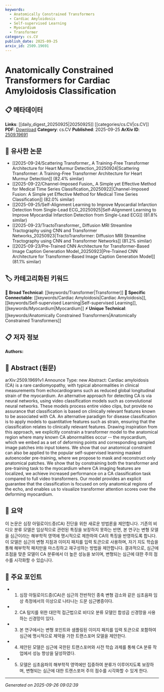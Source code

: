 ```yaml
---
keywords:
  - Anatomically Constrained Transformers
  - Cardiac Amyloidosis
  - Self-supervised Learning
  - Myocardium
  - Transformer
category: cs.CV
publish_date: 2025-09-25
arxiv_id: 2509.19691
---
```


<!-- KEYWORD_LINKING_METADATA:
{
  "processed_timestamp": "2025-09-26T09:02:39.545920",
  "vocabulary_version": "1.0",
  "selected_keywords": [
    "Anatomically Constrained Transformers",
    "Cardiac Amyloidosis",
    "Self-supervised Learning",
    "Myocardium",
    "Transformer"
  ],
  "rejected_keywords": [],
  "similarity_scores": {
    "Anatomically Constrained Transformers": 0.78,
    "Cardiac Amyloidosis": 0.82,
    "Self-supervised Learning": 0.8,
    "Myocardium": 0.79,
    "Transformer": 0.7
  },
  "extraction_method": "AI_prompt_based",
  "budget_applied": true,
  "candidates_json": {
    "candidates": [
      {
        "surface": "Anatomically Constrained Transformers",
        "canonical": "Anatomically Constrained Transformers",
        "aliases": [
          "Anatomical Transformers",
          "Constrained Transformers"
        ],
        "category": "unique_technical",
        "rationale": "This concept introduces a novel approach to transformer models by incorporating anatomical constraints, which is specific to the domain of cardiac amyloidosis classification.",
        "novelty_score": 0.85,
        "connectivity_score": 0.65,
        "specificity_score": 0.88,
        "link_intent_score": 0.78
      },
      {
        "surface": "Cardiac Amyloidosis",
        "canonical": "Cardiac Amyloidosis",
        "aliases": [
          "CA",
          "Heart Amyloidosis"
        ],
        "category": "specific_connectable",
        "rationale": "Cardiac Amyloidosis is the primary medical condition being studied, making it a critical link for medical and machine learning research intersections.",
        "novelty_score": 0.45,
        "connectivity_score": 0.92,
        "specificity_score": 0.91,
        "link_intent_score": 0.82
      },
      {
        "surface": "Self-supervised Learning",
        "canonical": "Self-supervised Learning",
        "aliases": [
          "SSL"
        ],
        "category": "specific_connectable",
        "rationale": "The paper discusses applying self-supervised learning techniques, which are increasingly relevant in machine learning research.",
        "novelty_score": 0.5,
        "connectivity_score": 0.89,
        "specificity_score": 0.75,
        "link_intent_score": 0.8
      },
      {
        "surface": "Myocardium",
        "canonical": "Myocardium",
        "aliases": [
          "Heart Muscle"
        ],
        "category": "specific_connectable",
        "rationale": "Focusing on the myocardium is essential for the anatomical constraints discussed, linking medical imaging with machine learning.",
        "novelty_score": 0.4,
        "connectivity_score": 0.85,
        "specificity_score": 0.87,
        "link_intent_score": 0.79
      },
      {
        "surface": "Transformer",
        "canonical": "Transformer",
        "aliases": [],
        "category": "broad_technical",
        "rationale": "Transformers are a fundamental model architecture in machine learning, relevant to the paper's methodology.",
        "novelty_score": 0.3,
        "connectivity_score": 0.95,
        "specificity_score": 0.65,
        "link_intent_score": 0.7
      }
    ],
    "ban_list_suggestions": [
      "echocardiograms",
      "classification task"
    ]
  },
  "decisions": [
    {
      "candidate_surface": "Anatomically Constrained Transformers",
      "resolved_canonical": "Anatomically Constrained Transformers",
      "decision": "linked",
      "scores": {
        "novelty": 0.85,
        "connectivity": 0.65,
        "specificity": 0.88,
        "link_intent": 0.78
      }
    },
    {
      "candidate_surface": "Cardiac Amyloidosis",
      "resolved_canonical": "Cardiac Amyloidosis",
      "decision": "linked",
      "scores": {
        "novelty": 0.45,
        "connectivity": 0.92,
        "specificity": 0.91,
        "link_intent": 0.82
      }
    },
    {
      "candidate_surface": "Self-supervised Learning",
      "resolved_canonical": "Self-supervised Learning",
      "decision": "linked",
      "scores": {
        "novelty": 0.5,
        "connectivity": 0.89,
        "specificity": 0.75,
        "link_intent": 0.8
      }
    },
    {
      "candidate_surface": "Myocardium",
      "resolved_canonical": "Myocardium",
      "decision": "linked",
      "scores": {
        "novelty": 0.4,
        "connectivity": 0.85,
        "specificity": 0.87,
        "link_intent": 0.79
      }
    },
    {
      "candidate_surface": "Transformer",
      "resolved_canonical": "Transformer",
      "decision": "linked",
      "scores": {
        "novelty": 0.3,
        "connectivity": 0.95,
        "specificity": 0.65,
        "link_intent": 0.7
      }
    }
  ]
}
-->

# Anatomically Constrained Transformers for Cardiac Amyloidosis Classification

## 📋 메타데이터

**Links**: [[daily_digest_20250925|20250925]] [[categories/cs.CV|cs.CV]]
**PDF**: [Download](https://arxiv.org/pdf/2509.19691.pdf)
**Category**: cs.CV
**Published**: 2025-09-25
**ArXiv ID**: [2509.19691](https://arxiv.org/abs/2509.19691)

## 🔗 유사한 논문
- [[2025-09-24/Scattering Transformer_ A Training-Free Transformer Architecture for Heart Murmur Detection_20250924|Scattering Transformer: A Training-Free Transformer Architecture for Heart Murmur Detection]] (82.4% similar)
- [[2025-09-22/Channel-Imposed Fusion_ A Simple yet Effective Method for Medical Time Series Classification_20250922|Channel-Imposed Fusion: A Simple yet Effective Method for Medical Time Series Classification]] (82.0% similar)
- [[2025-09-25/Self-Alignment Learning to Improve Myocardial Infarction Detection from Single-Lead ECG_20250925|Self-Alignment Learning to Improve Myocardial Infarction Detection from Single-Lead ECG]] (81.8% similar)
- [[2025-09-23/TractoTransformer_ Diffusion MRI Streamline Tractography using CNN and Transformer Networks_20250923|TractoTransformer: Diffusion MRI Streamline Tractography using CNN and Transformer Networks]] (81.2% similar)
- [[2025-09-23/Pre-Trained CNN Architecture for Transformer-Based Image Caption Generation Model_20250923|Pre-Trained CNN Architecture for Transformer-Based Image Caption Generation Model]] (81.1% similar)

## 🏷️ 카테고리화된 키워드
**🧠 Broad Technical**: [[keywords/Transformer|Transformer]]
**🔗 Specific Connectable**: [[keywords/Cardiac Amyloidosis|Cardiac Amyloidosis]], [[keywords/Self-supervised Learning|Self-supervised Learning]], [[keywords/Myocardium|Myocardium]]
**⚡ Unique Technical**: [[keywords/Anatomically Constrained Transformers|Anatomically Constrained Transformers]]

## 📋 저자 정보

**Authors:** 

## 📄 Abstract (원문)

arXiv:2509.19691v1 Announce Type: new 
Abstract: Cardiac amyloidosis (CA) is a rare cardiomyopathy, with typical abnormalities in clinical measurements from echocardiograms such as reduced global longitudinal strain of the myocardium. An alternative approach for detecting CA is via neural networks, using video classification models such as convolutional neural networks. These models process entire video clips, but provide no assurance that classification is based on clinically relevant features known to be associated with CA. An alternative paradigm for disease classification is to apply models to quantitative features such as strain, ensuring that the classification relates to clinically relevant features. Drawing inspiration from this approach, we explicitly constrain a transformer model to the anatomical region where many known CA abnormalities occur -- the myocardium, which we embed as a set of deforming points and corresponding sampled image patches into input tokens. We show that our anatomical constraint can also be applied to the popular self-supervised learning masked autoencoder pre-training, where we propose to mask and reconstruct only anatomical patches. We show that by constraining both the transformer and pre-training task to the myocardium where CA imaging features are localized, we achieve increased performance on a CA classification task compared to full video transformers. Our model provides an explicit guarantee that the classification is focused on only anatomical regions of the echo, and enables us to visualize transformer attention scores over the deforming myocardium.

## 📝 요약

이 논문은 심장 아밀로이드증(CA) 진단을 위한 새로운 방법론을 제안합니다. 기존의 비디오 분류 모델은 임상적으로 관련된 특징을 보장하지 못하는 반면, 본 연구는 변형 모델을 심근이라는 해부학적 영역에 명시적으로 제한하여 CA의 특징을 반영하도록 합니다. 이 모델은 심근의 변형 지점과 이미지 패치를 입력 토큰으로 사용하며, 자기 지도 학습을 통해 해부학적 패치만을 마스킹하고 재구성하는 방법을 제안합니다. 결과적으로, 심근에 초점을 맞춘 모델이 CA 분류에서 더 높은 성능을 보이며, 변형되는 심근에 대한 주의 점수를 시각화할 수 있습니다.

## 🎯 주요 포인트

- 1. 심장 아밀로이드증(CA)은 심근의 전반적인 종축 변형 감소와 같은 심초음파 임상 측정에서의 이상으로 나타나는 드문 심근병증이다.
- 2. CA 탐지를 위한 대안적 접근법으로 비디오 분류 모델인 합성곱 신경망을 사용하는 신경망이 있다.
- 3. 본 연구에서는 변형 포인트와 샘플링된 이미지 패치를 입력 토큰으로 포함하여 심근에 명시적으로 제약을 가한 트랜스포머 모델을 제안한다.
- 4. 제안된 모델은 심근에 국한된 트랜스포머와 사전 학습 과제를 통해 CA 분류 작업에서 성능 향상을 달성하였다.
- 5. 모델은 심초음파의 해부학적 영역에만 집중하여 분류가 이루어지도록 보장하며, 변형되는 심근에 대한 트랜스포머 주의 점수를 시각화할 수 있게 한다.


---

*Generated on 2025-09-26 09:02:39*